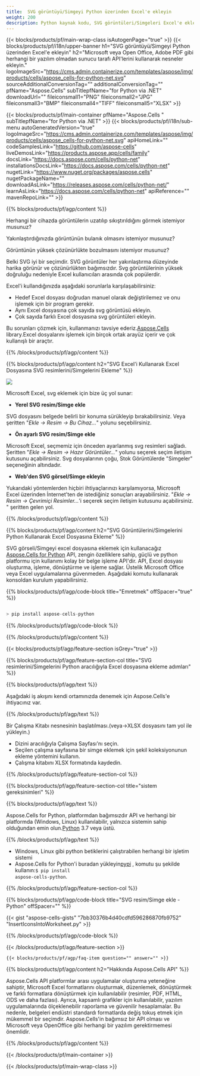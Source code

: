 ```yaml
---
title:  SVG görüntüyü/Simgeyi Python üzerinden Excel'e ekleyin
weight: 200
description: Python kaynak kodu, SVG görüntüleri/Simgeleri Excel'e eklemek için.
---
```

{{< blocks/products/pf/main-wrap-class isAutogenPage="true" >}}
{{< blocks/products/pf/i18n/upper-banner h1="SVG görüntüyü/Simgeyi Python üzerinden Excel\'e ekleyin" h2="Microsoft veya Open Office, Adobe PDF gibi herhangi bir yazılım olmadan sunucu tarafı API\'lerini kullanarak nesneler ekleyin." logoImageSrc="https://cms.admin.containerize.com/templates/aspose/img/products/cells/aspose_cells-for-python-net.svg" sourceAdditionalConversionTag="" additionalConversionTag="" pfName="Aspose.Cells" subTitlepfName="for Python via .NET" downloadUrl="" fileiconsmall1="PNG" fileiconsmall2="JPG" fileiconsmall3="BMP" fileiconsmall4="TIFF" fileiconsmall5="XLSX" >}}

{{< blocks/products/pf/main-container pfName="Aspose.Cells " subTitlepfName="for Python via .NET" >}}
{{< blocks/products/pf/i18n/sub-menu autoGeneratedVersion="true" logoImageSrc="https://cms.admin.containerize.com/templates/aspose/img/products/cells/aspose_cells-for-python-net.svg" apiHomeLink="" codeSamplesLink="https://github.com/aspose-cells" liveDemosLink="https://products.aspose.app/cells/family" docsLink="https://docs.aspose.com/cells/python-net" installationsDocsLink="https://docs.aspose.com/cells/python-net" nugetLink="https://www.nuget.org/packages/aspose.cells" nugetPackageName="" downloadAsLink="https://releases.aspose.com/cells/python-net/" learnAsLink="https://docs.aspose.com/cells/python-net" apiReference="" mavenRepoLink="" >}}

{{% blocks/products/pf/agp/content %}}

Herhangi bir cihazda görüntülerin uzatılıp sıkıştırıldığını görmek istemiyor musunuz?

Yakınlaştırdığınızda görüntünün bulanık olmasını istemiyor musunuz?

Görüntünün yüksek çözünürlükte bozulmasını istemiyor musunuz?

Belki SVG iyi bir seçimdir. SVG görüntüler her yakınlaştırma düzeyinde harika görünür ve çözünürlükten bağımsızdır. Svg görüntülerinin yüksek doğruluğu nedeniyle Excel kullanıcıları arasında çok popülerdir.

Excel'i kullandığınızda aşağıdaki sorunlarla karşılaşabilirsiniz:

+ Hedef Excel dosyası doğrudan manuel olarak değiştirilemez ve onu işlemek için bir program gerekir.
+ Aynı Excel dosyasına çok sayıda svg görüntüsü ekleyin.
+ Çok sayıda farklı Excel dosyasına svg görüntüleri ekleyin.

 Bu sorunları çözmek için, kullanmanızı tavsiye ederiz.[Aspose.Cells](https://products.aspose.com/cells/) library.Excel dosyalarını işlemek için birçok ortak arayüz içerir ve çok kullanışlı bir araçtır.

{{% /blocks/products/pf/agp/content %}}

{{% blocks/products/pf/agp/content h2="SVG Excel\'i Kullanarak Excel Dosyasına SVG resimlerini/Simgelerini Ekleme" %}}

![](/cells/tr/net/icons/insert-icons-to-excel/sample.png)

Microsoft Excel, svg eklemek için bize üç yol sunar:

+  **Yerel SVG resim/Simge ekle**

SVG dosyasını belgede belirli bir konuma sürükleyip bırakabilirsiniz. Veya şeritten "*Ekle -> Resim -> Bu Cihaz...*" yolunu seçebilirsiniz.

+  **Ön ayarlı SVG resim/Simge ekle**

Microsoft Excel, seçmemiz için önceden ayarlanmış svg resimleri sağladı. Şeritten "*Ekle -> Resim -> Hazır Görüntüler...*" yolunu seçerek seçim iletişim kutusunu açabilirsiniz. Svg dosyalarının çoğu, Stok Görüntülerde "Simgeler" seçeneğinin altındadır.

+  **Web'den SVG görsel/Simge ekleyin**

Yukarıdaki yöntemlerden hiçbiri ihtiyaçlarınızı karşılamıyorsa, Microsoft Excel üzerinden İnternet'ten de istediğiniz sonuçları arayabilirsiniz. "*Ekle -> Resim -> Çevrimiçi Resimler...*'i seçerek seçim iletişim kutusunu açabilirsiniz. " şeritten gelen yol.

{{% /blocks/products/pf/agp/content %}}

{{% blocks/products/pf/agp/content h2="SVG Görüntülerini/Simgelerini Python Kullanarak Excel Dosyasına Ekleme" %}}

 SVG görseli/Simgeyi excel dosyasına eklemek için kullanacağız
 [Aspose.Cells for Python](https://pypi.org/project/aspose-cells-python/) 
 API, zengin özelliklere sahip, güçlü ve python platformu için kullanımı kolay bir belge işleme API'dir. API, Excel dosyası oluşturma, işleme, dönüştürme ve işleme sağlar. Üstelik Microsoft Office veya Excel uygulamalarına güvenmeden. Aşağıdaki komutu kullanarak konsoldan kurulum yapabilirsiniz.

{{% blocks/products/pf/agp/code-block title="Emretmek" offSpacer="true" %}}

```cs

> pip install aspose-cells-python

```

{{% /blocks/products/pf/agp/code-block %}}

{{% /blocks/products/pf/agp/content %}}

{{< blocks/products/pf/agp/feature-section isGrey="true" >}}

{{% blocks/products/pf/agp/feature-section-col title="SVG resimlerini/Simgelerini Python aracılığıyla Excel dosyasına ekleme adımları" %}}

{{% blocks/products/pf/agp/text %}}

Aşağıdaki iş akışını kendi ortamınızda denemek için Aspose.Cells'e ihtiyacınız var.

{{% /blocks/products/pf/agp/text %}}

Bir Çalışma Kitabı nesnesinin başlatılması.(veya->XLSX dosyasını tam yol ile yükleyin.)
+ Dizini aracılığıyla Çalışma Sayfası'nı seçin.
+ Seçilen çalışma sayfasına bir simge eklemek için şekil koleksiyonunun ekleme yöntemini kullanın.
+ Çalışma kitabını XLSX formatında kaydedin.

{{% /blocks/products/pf/agp/feature-section-col %}}

{{% blocks/products/pf/agp/feature-section-col title="sistem gereksinimleri" %}}

{{% blocks/products/pf/agp/text %}}

Aspose.Cells for Python, platformdan bağımsızdır API ve herhangi bir platformda (Windows, Linux) kullanılabilir, yalnızca sistemin sahip olduğundan emin olun.[Python](https://www.python.org/downloads/) 3.7 veya üstü.
 
{{% /blocks/products/pf/agp/text %}}

-  Windows, Linux gibi python betiklerini çalıştırabilen herhangi bir işletim sistemi
-  Aspose.Cells for Python'i buradan yükleyin<a href="https://pypi.org/project/aspose-cells-python/">pypi</a> , komutu şu şekilde kullanın:<code>$ pip install aspose-cells-python</code>.

{{% /blocks/products/pf/agp/feature-section-col %}}

{{% blocks/products/pf/agp/code-block title="SVG resim/Simge ekle - Python" offSpacer="" %}}

{{< gist "aspose-cells-gists" "7bb30376b4d40cdfd596286870fb9752" "InsertIconsIntoWorksheet.py" >}}

{{% /blocks/products/pf/agp/code-block %}}

{{< /blocks/products/pf/agp/feature-section >}}

    {{< blocks/products/pf/agp/faq-item question="" answer="" >}}
 

<!-- aboutfile Starts -->

{{% blocks/products/pf/agp/content h2="Hakkında Aspose.Cells API" %}}

Aspose.Cells API platformlar arası uygulamalar oluşturma yeteneğine sahiptir, Microsoft Excel formatlarını oluşturmak, düzenlemek, dönüştürmek ve farklı formatlara dönüştürmek için kullanılabilir (resimler, PDF, HTML, ODS ve daha fazlası). Ayrıca, kapsamlı grafikler için kullanılabilir, yazılım uygulamalarında ölçeklenebilir raporlama ve güvenilir hesaplamalar. Bu nedenle, belgeleri endüstri standardı formatlarda değiş tokuş etmek için mükemmel bir seçimdir. Aspose.Cells'in bağımsız bir API olması ve Microsoft veya OpenOffice gibi herhangi bir yazılım gerektirmemesi önemlidir.

{{% /blocks/products/pf/agp/content %}}



<!-- aboutfile Ends -->
<!--
{{< blocks/products/pf/agp/other-supported-section title="Other Supported Splitting Formats" subTitle="Using C#, One can also split large file into chunks of many other file formats including." >}}

{{< blocks/products/pf/agp/other-supported-section-item href="https://products.aspose.com/cells/net/splitter/ods/" name="ODS" description="OpenDocument Spreadsheet File" >}}
{{< blocks/products/pf/agp/other-supported-section-item href="https://products.aspose.com/cells/net/splitter/xls/" name="XLS" description="Excel Binary Format" >}}
{{< blocks/products/pf/agp/other-supported-section-item href="https://products.aspose.com/cells/net/splitter/xlsb/" name="XLSB" description="Binary Excel Workbook File" >}}
{{< blocks/products/pf/agp/other-supported-section-item href="https://products.aspose.com/cells/net/splitter/xlsm/" name="XLSM" description="Spreadsheet File" >}}

{{< /blocks/products/pf/agp/other-supported-section >}}

-->

{{< /blocks/products/pf/main-container >}}
    
{{< /blocks/products/pf/main-wrap-class >}}
